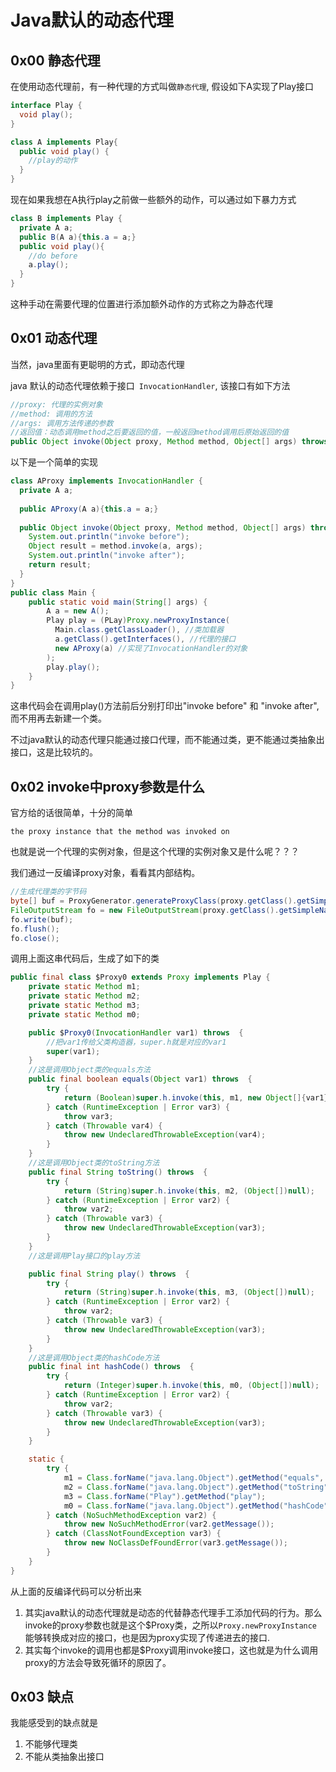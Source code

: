 # Java默认的动态代理

## 0x00 静态代理

在使用动态代理前，有一种代理的方式叫做``静态代理``, 假设如下A实现了Play接口

```java
interface Play {
  void play();
}

class A implements Play{
  public void play() {
    //play的动作
  }
}
```

现在如果我想在A执行play之前做一些额外的动作，可以通过如下暴力方式

```java
class B implements Play {
  private A a;
  public B(A a){this.a = a;}
  public void play(){
    //do before
    a.play();
  }
}
```

这种手动在需要代理的位置进行添加额外动作的方式称之为静态代理



## 0x01 动态代理

当然，java里面有更聪明的方式，即动态代理

java 默认的动态代理依赖于接口`` InvocationHandler``, 该接口有如下方法

```java
//proxy: 代理的实例对象
//method: 调用的方法
//args: 调用方法传递的参数
//返回值：动态调用method之后要返回的值，一般返回method调用后原始返回的值
public Object invoke(Object proxy, Method method, Object[] args) throws Throwable ;
```

以下是一个简单的实现

```java
class AProxy implements InvocationHandler {
  private A a;
  
  public AProxy(A a){this.a = a;}
  
  public Object invoke(Object proxy, Method method, Object[] args) throws Throwable {
    System.out.println("invoke before");
    Object result = method.invoke(a, args);
    System.out.println("invoke after");
    return result;
  }
}
public class Main {
	public static void main(String[] args) {
      	A a = new A();
	    Play play = (PLay)Proxy.newProxyInstance(
          Main.class.getClassLoader(), //类加载器
          a.getClass().getInterfaces(), //代理的接口
          new AProxy(a) //实现了InvocationHandler的对象
        );
      	play.play();
	}
}

```

这串代码会在调用play()方法前后分别打印出"invoke before" 和 "invoke after", 而不用再去新建一个类。

不过java默认的动态代理只能通过接口代理，而不能通过类，更不能通过类抽象出接口，这是比较坑的。



## 0x02 invoke中proxy参数是什么

官方给的话很简单，十分的简单

``the proxy instance that the method was invoked on``

也就是说一个代理的实例对象，但是这个代理的实例对象又是什么呢？？？

我们通过一反编译proxy对象，看看其内部结构。

```java
//生成代理类的字节码
byte[] buf = ProxyGenerator.generateProxyClass(proxy.getClass().getSimpleName(), proxy.getClass().getInterfaces());
FileOutputStream fo = new FileOutputStream(proxy.getClass().getSimpleName() + ".class");
fo.write(buf);
fo.flush();
fo.close();
```

调用上面这串代码后，生成了如下的类

```java
public final class $Proxy0 extends Proxy implements Play {
    private static Method m1;
    private static Method m2;
    private static Method m3;
    private static Method m0;

    public $Proxy0(InvocationHandler var1) throws  {
      	//把var1传给父类构造器，super.h就是对应的var1
        super(var1);
    }
	//这是调用Object类的equals方法
    public final boolean equals(Object var1) throws  {
        try {
            return (Boolean)super.h.invoke(this, m1, new Object[]{var1});
        } catch (RuntimeException | Error var3) {
            throw var3;
        } catch (Throwable var4) {
            throw new UndeclaredThrowableException(var4);
        }
    }
	//这是调用Object类的toString方法
    public final String toString() throws  {
        try {
            return (String)super.h.invoke(this, m2, (Object[])null);
        } catch (RuntimeException | Error var2) {
            throw var2;
        } catch (Throwable var3) {
            throw new UndeclaredThrowableException(var3);
        }
    }
	//这是调用Play接口的play方法

    public final String play() throws  {
        try {
            return (String)super.h.invoke(this, m3, (Object[])null);
        } catch (RuntimeException | Error var2) {
            throw var2;
        } catch (Throwable var3) {
            throw new UndeclaredThrowableException(var3);
        }
    }
	//这是调用Object类的hashCode方法
    public final int hashCode() throws  {
        try {
            return (Integer)super.h.invoke(this, m0, (Object[])null);
        } catch (RuntimeException | Error var2) {
            throw var2;
        } catch (Throwable var3) {
            throw new UndeclaredThrowableException(var3);
        }
    }

    static {
        try {
            m1 = Class.forName("java.lang.Object").getMethod("equals", Class.forName("java.lang.Object"));
            m2 = Class.forName("java.lang.Object").getMethod("toString");
            m3 = Class.forName("Play").getMethod("play");
            m0 = Class.forName("java.lang.Object").getMethod("hashCode");
        } catch (NoSuchMethodException var2) {
            throw new NoSuchMethodError(var2.getMessage());
        } catch (ClassNotFoundException var3) {
            throw new NoClassDefFoundError(var3.getMessage());
        }
    }
}

```

从上面的反编译代码可以分析出来

1. 其实java默认的动态代理就是动态的代替静态代理手工添加代码的行为。那么invoke的proxy参数也就是这个$Proxy类，之所以``Proxy.newProxyInstance``能够转换成对应的接口，也是因为proxy实现了传递进去的接口.
2. 其实每个invoke的调用也都是$Proxy调用invoke接口，这也就是为什么调用proxy的方法会导致死循环的原因了。

## 0x03 缺点

我能感受到的缺点就是

1. 不能够代理类
2. 不能从类抽象出接口